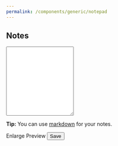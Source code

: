 ```yaml
---
permalink: /components/generic/notepad
---
```

<!-- Start of /components/generic/notepad -->
<div id="notepad">
<h2 id='notepad-title'>Notes</h2>
<form id="notes-form">
    <div class="form-group mt-4">
        <textarea class="form-control" id="notes" name="notes" rows="12"></textarea>
        <p><b>Tip:</b> You can use <a href="https://en.wikipedia.org/wiki/Markdown" target="_BLANK">markdown</a> for your notes.</p>
    </div>
    <div id="loader" class="text-right">
        <a id="notes-enlarge" class="poh btn btn-outline-primary mt-3">Enlarge</a>
        <a id="notes-preview" class="poh btn btn-info mt-3">Preview</a>
        <button type="submit" class="poh btn btn-primary mt-3">Save</button>
    </div>
</form>
</div>
<!-- End of /components/generic/notepad -->
